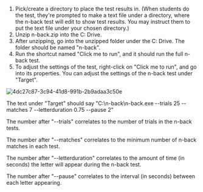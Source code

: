 1. Pick/create a directory to place the test results in. (When students do the test, they're prompted to make a text file under a directory, where the n-back test will edit to show test results. You may instruct them to put the text file under your chosen directory.)
2. Unzip n-back.zip into the C: Drive.
3. After unzipping, go into the unzipped folder under the C: Drive. The folder should be named "n-back".
4. Run the shortcut named "Click me to run", and it should run the full n-back test.
5. To adjust the settings of the test, right-click on "Click me to run", and go into its properties. You can adjust the settings of the n-back test under "Target".

![4dc27c87-3c94-41d8-991b-2b9adaa3c50e](https://github.com/krazyness/n-back-test/assets/138156236/f0b3989d-f91e-4422-91e7-514ff4819582)

The text under "Target" should say "C:\n-back\n-back.exe --trials 25 --matches 7 --letterduration 0.75 --pause 2"

The number after "--trials" correlates to the number of trials in the n-back tests.

The number after "--matches" correlates to the minimum number of n-back matches in each test.

The number after "--letterduration" correlates to the amount of time (in seconds) the letter will appear during the n-back test.

The number after "--pause" correlates to the interval (in seconds) between each letter appearing.
